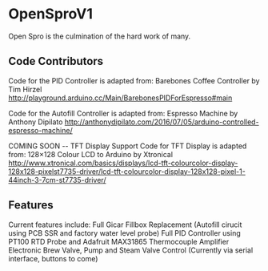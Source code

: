 # OpenSproV1
Open Spro is the culmination of the hard work of many.  

## Code Contributors

Code for the PID Controller is adapted from:
Barebones Coffee Controller by Tim Hirzel
http://playground.arduino.cc/Main/BarebonesPIDForEspresso#main

Code for the Autofill Controller is adapted from:
Espresso Machine by Anthony Dipilato
http://anthonydipilato.com/2016/07/05/arduino-controlled-espresso-machine/

COMING SOON -- TFT Display Support
Code for TFT Display is adapted from:
128×128 Colour LCD to Arduino by Xtronical
http://www.xtronical.com/basics/displays/lcd-tft-colourcolor-display-128x128-pixelst7735-driver/lcd-tft-colourcolor-display-128x128-pixel-1-44inch-3-7cm-st7735-driver/

## Features

Current features include:
Full Gicar Fillbox Replacement (Autofill cirucit using PCB SSR and factory water level probe)
Full PID Controller using PT100 RTD Probe and Adafruit MAX31865 Thermocouple Amplifier
Electronic Brew Valve, Pump and Steam Valve Control (Currently via serial interface, buttons to come)

